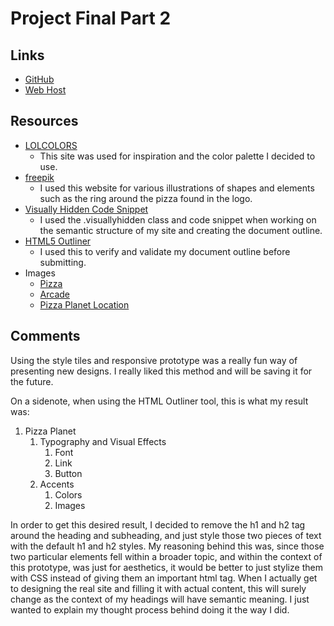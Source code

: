 # Project Final Part 2

## Links
- [GitHub](https://github.com/BlueAya/project_final2_maramara_angelo)
- [Web Host](http://angelomaramara.com/project_final2_maramara_angelo/)

## Resources
- [LOLCOLORS](http://www.lolcolors.com/)
	- This site was used for inspiration and the color palette I decided to use.
- [freepik](http://www.freepik.com/)
	- I used this website for various illustrations of shapes and elements such as the ring around the pizza found in the logo.
- [Visually Hidden Code Snippet](https://github.com/h5bp/html5-boilerplate/blob/master/src/css/main.css#L107-L169)
	- I used the .visuallyhidden class and code snippet when working on the semantic structure of my site and creating the document outline.
- [HTML5 Outliner](https://gsnedders.html5.org/outliner/)
	- I used this to verify and validate my document outline before submitting.
- Images
	- [Pizza](http://liguriapizzeria.xyz/wp-content/uploads/2016/03/slide-7.jpg)
	- [Arcade](http://eyemouthamusements.co.uk/wp-content/gallery/homepage/20.jpg)
	- [Pizza Planet Location](http://i0.wp.com/www.dlptoday.com/images/2010/02/16_pizzaplanet_01.jpg)

## Comments
Using the style tiles and responsive prototype was a really fun way of presenting new designs. I really liked this method and will be saving it for the future.

On a sidenote, when using the HTML Outliner tool, this is what my result was:

1. Pizza Planet
	1. Typography and Visual Effects
		1. Font
		2. Link
		3. Button
	2. Accents
		1. Colors
		2. Images

In order to get this desired result, I decided to remove the h1 and h2 tag around the heading and subheading, and just style those two pieces of text with the default h1 and h2 styles. My reasoning behind this was, since those two particular elements fell within a broader topic, and within the context of this prototype, was just for aesthetics, it would be better to just stylize them with CSS instead of giving them an important html tag. When I actually get to designing the real site and filling it with actual content, this will surely change as the context of my headings will have semantic meaning. I just wanted to explain my thought process behind doing it the way I did.
